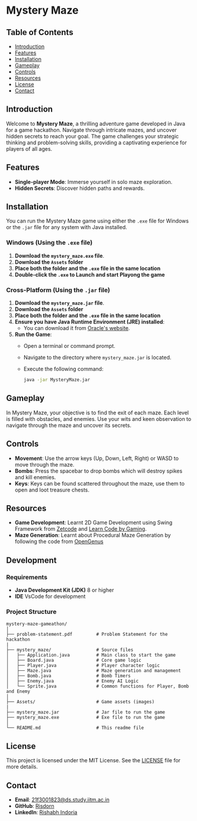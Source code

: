 # Mystery Maze

## Table of Contents

- [Introduction](#introduction)
- [Features](#features)
- [Installation](#installation)
- [Gameplay](#gameplay)
- [Controls](#controls)
- [Resources](#resources)
- [License](#license)
- [Contact](#contact)

## Introduction

Welcome to **Mystery Maze**, a thrilling adventure game developed in Java for a game hackathon. Navigate through intricate mazes, and uncover hidden secrets to reach your goal. The game challenges your strategic thinking and problem-solving skills, providing a captivating experience for players of all ages.

## Features

- **Single-player Mode**: Immerse yourself in solo maze exploration.
- **Hidden Secrets**: Discover hidden paths and rewards.

## Installation

You can run the Mystery Maze game using either the `.exe` file for Windows or the `.jar` file for any system with Java installed.

### Windows (Using the `.exe` file)

1. **Download the `mystery_maze.exe` file**.
2. **Download the `Assets` folder**
3. **Place both the folder and the `.exe` file in the same location**
4. **Double-click the `.exe` to Launch and start Playong the game**

### Cross-Platform (Using the `.jar` file)

1. **Download the `mystery_maze.jar` file**.
2. **Download the `Assets` folder**
3. **Place both the folder and the `.exe` file in the same location**
4. **Ensure you have Java Runtime Environment (JRE) installed**:
   - You can download it from [Oracle's website](https://www.oracle.com/java/technologies/javase-jre8-downloads.html).
5. **Run the Game**:
   - Open a terminal or command prompt.
   - Navigate to the directory where `mystery_maze.jar` is located.
   - Execute the following command:

     ```bash
     java -jar MysteryMaze.jar
     ```

## Gameplay

In Mystery Maze, your objective is to find the exit of each maze. Each level is filled with obstacles, and enemies. Use your wits and keen observation to navigate through the maze and uncover its secrets.

## Controls

- **Movement**: Use the arrow keys (Up, Down, Left, Right) or WASD to move through the maze.
- **Bombs**: Press the spacebar to drop bombs which will destroy spikes and kill enemies.
- **Keys**: Keys can be found scattered throughout the maze, use them to open and loot treasure chests.

## Resources

- **Game Development**: Learnt 2D Game Development using Swing Framework from [Zetcode](https://zetcode.com/javagames/) and [Learn Code by Gaming](https://learncodebygaming.com/blog/how-to-make-a-video-game-in-java-2d-basics).
- **Maze Generation**: Learnt about Procedural Maze Generation by following the code from [OpenGenus](https://iq.opengenus.org/maze-generator-in-java/)

## Development

### Requirements

- **Java Development Kit (JDK)** 8 or higher
- **IDE** VsCode for development

### Project Structure

```
mystery-maze-gameathon/
│
├── problem-statement.pdf         # Problem Statement for the hackathon
|
├── mystery_maze/                 # Source files
│   ├── Application.java          # Main class to start the game
│   ├── Board.java                # Core game logic
│   ├── Player.java               # Player character logic
│   ├── Maze.java                 # Maze generation and management
│   ├── Bomb.java                 # Bomb Timers
│   ├── Enemy.java                # Enemy AI Logic
│   └── Sprite.java               # Common functions for Player, Bomb and Enemy
│
├── Assets/                       # Game assets (images)
|
├── mystery_maze.jar              # Jar file to run the game
├── mystery_maze.exe              # Exe file to run the game
│
└── README.md                     # This readme file
```

## License

This project is licensed under the MIT License. See the [LICENSE](LICENSE) file for more details.

## Contact

- **Email**: [21f3001823@ds.study.iitm.ac.in](mailto:21f3001823@ds.study.iitm.ac.in)
- **GitHub**: [Risdorn](https://github.com/Risdorn)
- **LinkedIn**: [Rishabh Indoria](https://www.linkedin.com/in/rishabh-indoria-687929205/)